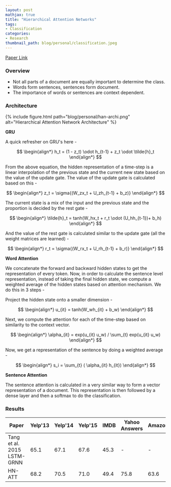 ```yaml
---
layout: post
mathjax: true
title: "Hierarchical Attention Networks"
tags:
- Classification
categories:
- Research
thumbnail_path: blog/personal/classification.jpeg
---
```


[Paper Link](https://www.cs.cmu.edu/~./hovy/papers/16HLT-hierarchical-attention-networks.pdf)

### Overview

- Not all parts of a document are equally important to determine the class.
- Words form sentences, sentences form document.
- The importance of words or sentences are context dependent.

### Architecture

{% include figure.html path="blog/personal/han-archi.png" alt="Hierarchical Attention Network Architecture" %}

**GRU**

A quick refresher on GRU's here - 

$$
\begin{align*}
 	h_t = (1 - z_t) \odot h_{t-1} + z_t \odot \tilde{h}_t
\end{align*}
$$

From the above equation, the hidden representation of a time-step is a linear interpolation of the previous state and the current new state based on the value of the update gate. The value of the update gate is calculated based on this - 

$$
\begin{align*}
 	z_t = \sigma{(W_zx_t + U_zh_{t-1} + b_z)}
\end{align*}
$$

The current state is a mix of the input and the previous state and the proportion is decided by the rest gate -

$$
\begin{align*}
 	\tilde{h}_t = tanh(W_hx_t + r_t \odot (U_hh_{t-1})+ b_h)
\end{align*}
$$

And the value of the rest gate is calculated similar to the update gate (all the weight matrices are learned) - <br/>

$$
\begin{align*}
 	r_t = \sigma{(W_rx_t + U_rh_{t-1} + b_r)}
\end{align*}
$$


**Word Attention**

We concatenate the forward and backward hidden states to get the representation of every token. Now, in order to calculate the sentence level representation, instead of taking the final hidden state, we compute a weighted average of the hidden states based on attention mechanism. We do this in 3 steps - 

Project the hidden state onto a smaller dimension - 

$$
\begin{align*}
 	u_{it} = tanh(W_wh_{it} + b_w)
\end{align*}
$$

Next, we compute the attention for each of the time-step based on similarity to the context vector.

$$
\begin{align*}
 	\alpha_{it} = exp(u_{it} u_w) / \sum_{t} exp(u_{it} u_w)
\end{align*}
$$

Now, we get a representation of the sentence by doing a weighted average - <br/>

$$
\begin{align*}
	s_i = \sum_{t} ( \alpha_{it} h_{it})
\end{align*}
$$

**Sentence Attention**

The sentence attention is calculated in a very similar way to form a vector representation of a document. This representation is then followed by a dense layer and then a softmax to do the classification.

### Results

| Paper | Yelp'13 | Yelp'14 | Yelp'15 | IMDB | Yahoo Answers | Amazon |
|---------------------------|------|------|------|------|------|------|
| Tang et al. 2015 LSTM-GRNN | 65.1 | 67.1 | 67.6 | 45.3| - | - |
| HN-ATT| 68.2| 70.5 | 71.0 | 49.4 | 75.8 | 63.6 |
